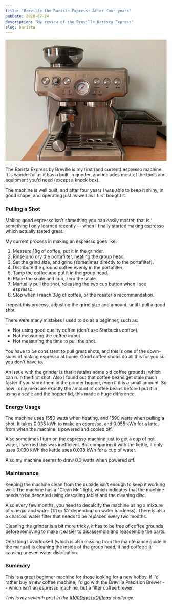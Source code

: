 ```yaml
---
title: "Breville the Barista Express: After four years"
pubDate: 2020-07-24
description: "My review of the Breville Barista Express"
slug: barista
---
```


![A picture of the Barista Express, with a knock box on the right](./barista-express/machine.jpeg)

The Barista Express by Breville is my first (and current) espresso machine. It
is wonderful as it has a built-in grinder, and includes most of the tools and
equipment you'd need (except a knock box).

The machine is well built, and after four years I was able to keep it shiny,
in good shape, and operating just as well as I first bought it.

### Pulling a Shot

Making good espresso isn't something you can easily master, that is something I
only learned recently -- when I finally started making espresso which actually
tasted great.

My current process in making an espresso goes like:

1. Measure 18g of coffee, put it in the grinder.
2. Rinse and dry the portafilter, heating the group head.
3. Set the grind size, and grind (sometimes directly to the portafilter).
4. Distribute the ground coffee evenly in the portafilter.
5. Tamp the coffee and put it in the group head.
6. Place the scale and cup, zero the scale.
7. Manually pull the shot, releasing the two cup button when I see espresso.
8. Stop when I reach 38g of coffee, or the roaster's recommendation.

I repeat this process, adjusting the grind size and amount, until I pull a good
shot.

There were many mistakes I used to do as a beginner, such as:

- Not using good quality coffee (don't use Starbucks coffee).
- Not measuring the coffee in/out.
- Not measuring the time to pull the shot.

You have to be consistent to pull great shots, and this is one of the
down-sides of making espresso at home. Good coffee shops do all this for you
so you don't have to.

An issue with the grinder is that it retains some old coffee grounds, which can
ruin the first shot. Also I found out that coffee beans get stale much faster
if you store them in the grinder hopper, even if it is a small amount. So now I
only measure exactly the amount of coffee beans before I put it in using a
scale and the hopper lid, this made a huge difference.

### Energy Usage

The machine uses 1550 watts when heating, and 1590 watts when pulling a shot.
It takes 0.035 kWh to make an espresso, and 0.055 kWh for a latte, from when
the machine is powered and cooled off.

Also sometimes I turn on the espresso machine just to get a cup of hot water,
I worried this was inefficient. But comparing it with the kettle, it only uses
0.030 kWh the kettle uses 0.038 kWh for a cup of water.

Also my machine seems to draw 0.3 watts when powered off.

### Maintenance

Keeping the machine clean from the outside isn't enough to keep it working
well. The machine has a "Clean Me" light, which indicates that the machine
needs to be descaled using descaling tablet and the cleaning disc.

Also every few months, you need to decalcify the machine using a mixture of
vinegar and water (1:1 or 1:2 depending on water hardness). There is also a
charcoal water filter that needs to be replaced every two months.

Cleaning the grinder is a bit more tricky, it has to be free of coffee grounds
before removing to make it easier to disassemble and reassemble the parts.

One thing I overlooked (which is also missing from the maintenance guide in the
manual) is cleaning the inside of the group head, it had coffee silt causing
uneven water distribution.

### Summary

This is a great beginner machine for those looking for a new hobby. If I'd
rather buy a new coffee machine, I'd go with the Breville Precision Brewer --
which isn't an espresso machine, but a filter coffee brewer.

_This is my seventh post in the [#100DaysToOffload](https://100daystooffload.com)
challenge._
